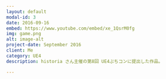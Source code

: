 ```yaml
---
layout: default
modal-id: 3
date: 2016-09-16
embed: https://www.youtube.com/embed/xe_1QsrM0fg
img: game.png
alt: image-alt
project-date: September 2016
client: Me
category: UE4
description: historia さん主催の第8回 UE4ぷちコンに提出した作品。

---
```


